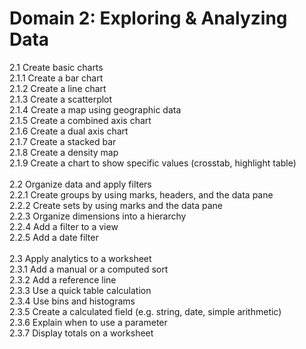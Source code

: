 # Domain 2: Exploring & Analyzing Data

2.1 Create basic charts<br>
2.1.1 Create a bar chart<br>
2.1.2 Create a line chart<br>
2.1.3 Create a scatterplot<br>
2.1.4 Create a map using geographic data<br>
2.1.5 Create a combined axis chart<br>
2.1.6 Create a dual axis chart<br>
2.1.7 Create a stacked bar<br>
2.1.8 Create a density map<br>
2.1.9 Create a chart to show specific values (crosstab, highlight table)<br>
<br>
2.2 Organize data and apply filters<br>
2.2.1 Create groups by using marks, headers, and the data pane<br>
2.2.2 Create sets by using marks and the data pane<br>
2.2.3 Organize dimensions into a hierarchy<br>
2.2.4 Add a filter to a view<br>
2.2.5 Add a date filter<br>
<br>
2.3 Apply analytics to a worksheet<br>
2.3.1 Add a manual or a computed sort<br>
2.3.2 Add a reference line<br>
2.3.3 Use a quick table calculation<br>
2.3.4 Use bins and histograms<br>
2.3.5 Create a calculated field (e.g. string, date, simple arithmetic)<br>
2.3.6 Explain when to use a parameter<br>
2.3.7 Display totals on a worksheet<br>
